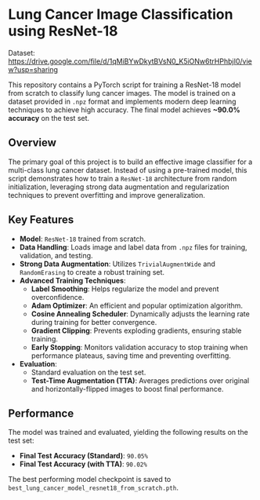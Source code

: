 # Lung Cancer Image Classification using ResNet-18
Dataset: https://drive.google.com/file/d/1qMiBYwDkytBVsN0_K5iONw6trHPhbjI0/view?usp=sharing

This repository contains a PyTorch script for training a ResNet-18 model from scratch to classify lung cancer images. The model is trained on a dataset provided in `.npz` format and implements modern deep learning techniques to achieve high accuracy. The final model achieves **~90.0% accuracy** on the test set.

## Overview

The primary goal of this project is to build an effective image classifier for a multi-class lung cancer dataset. Instead of using a pre-trained model, this script demonstrates how to train a `ResNet-18` architecture from random initialization, leveraging strong data augmentation and regularization techniques to prevent overfitting and improve generalization.

## Key Features

- **Model**: `ResNet-18` trained from scratch.
- **Data Handling**: Loads image and label data from `.npz` files for training, validation, and testing.
- **Strong Data Augmentation**: Utilizes `TrivialAugmentWide` and `RandomErasing` to create a robust training set.
- **Advanced Training Techniques**:
    - **Label Smoothing**: Helps regularize the model and prevent overconfidence.
    - **Adam Optimizer**: An efficient and popular optimization algorithm.
    - **Cosine Annealing Scheduler**: Dynamically adjusts the learning rate during training for better convergence.
    - **Gradient Clipping**: Prevents exploding gradients, ensuring stable training.
    - **Early Stopping**: Monitors validation accuracy to stop training when performance plateaus, saving time and preventing overfitting.
- **Evaluation**:
    - Standard evaluation on the test set.
    - **Test-Time Augmentation (TTA)**: Averages predictions over original and horizontally-flipped images to boost final performance.

## Performance

The model was trained and evaluated, yielding the following results on the test set:

- **Final Test Accuracy (Standard)**: `90.05%`
- **Final Test Accuracy (with TTA)**: `90.02%`

The best performing model checkpoint is saved to `best_lung_cancer_model_resnet18_from_scratch.pth`.
